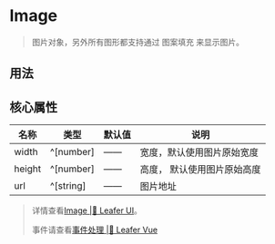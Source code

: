 <script setup lang="ts">
import code from './Image.vue?raw'
</script>

# Image
>
> 图片对象，另外所有图形都支持通过 图案填充 来显示图片。
>

## 用法

<Repl :code />

## 核心属性

| 名称 | 类型 | 默认值 | 说明 |
| --- | --- | --- | --- |
| width | ^[number] | —— | 宽度，默认使用图片原始宽度 |
| height | ^[number] | —— | 高度， 默认使用图片原始高度 |
| url | ^[string] | —— | 图片地址 |

> 详情查看[Image |🌿 Leafer UI](https://www.leaferjs.com/ui/guide/display/Image.html)。
>
> 事件请查看[事件处理 |🌿 Leafer Vue](/guide/events/events)
